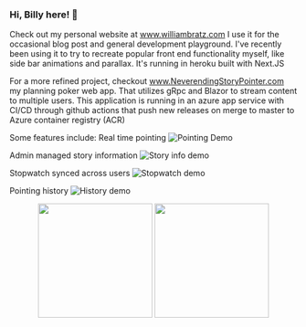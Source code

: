 ### Hi, Billy here! 👋

Check out my personal website at www.williambratz.com I use it for the occasional blog post and general development playground. I've recently been using it to try to recreate popular front end functionality myself, like side bar animations and parallax. It's running in heroku built with Next.JS

For a more refined project, checkout www.NeverendingStoryPointer.com my planning poker web app. That utilizes gRpc and Blazor to stream content to multiple users. This application is running in an azure app service with CI/CD through github actions that push new releases on merge to master to Azure container registry (ACR)

Some features include:
  Real time pointing
  ![Pointing Demo](https://i.imgur.com/LZgro6A.gif)
  
  Admin managed story information
  ![Story info demo](https://i.imgur.com/WUQI4uB.gif)
  
  Stopwatch synced across users
  ![Stopwatch demo](https://i.imgur.com/fHnlJi7.gif)
  
  Pointing history
  ![History demo](https://i.imgur.com/4ih5pDy.gif)

<p align="center">
  <img height="200"  src="https://github-readme-stats.vercel.app/api/top-langs/?username=wbratz&&custom_title=Languages&hide=Assembly,Java,SqlPL&bg_color=202020&title_color=steelblue&text_color=fff" />
  <img height="200" src="https://github-readme-stats.vercel.app/api?username=wbratz&custom_title=My%20Stats&bg_color=202020&title_color=steelblue&text_color=fff&show_icons=true&icon_color=2787db" />
</p>

<!--
**wbratz/wbratz** is a ✨ _special_ ✨ repository because its `README.md` (this file) appears on your GitHub profile.

Here are some ideas to get you started:

- 🔭 I’m currently working on ...
- 🌱 I’m currently learning ...
- 👯 I’m looking to collaborate on ...
- 🤔 I’m looking for help with ...
- 💬 Ask me about ...
- 📫 How to reach me: ...
- 😄 Pronouns: ...
- ⚡ Fun fact: ...
-->

